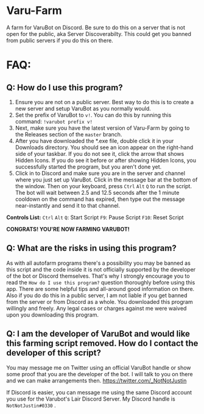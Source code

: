 # Varu-Farm
A farm for VaruBot on Discord. Be sure to do this on a server that is not open for the public, aka Server Discoverabilty. This could get you banned from public servers if you do this on there.

# FAQ:

## Q: How do I use this program?
1. Ensure you are not on a public server. Best way to do this is to create a new server and setup VaruBot as you normally would.
2. Set the prefix of VaruBot to `v!`. You can do this by running this command: `!varubot prefix v!`
3. Next, make sure you have the latest version of Varu-Farm by going to the Releases section of the `master` branch.
4. After you have downloaded the \*.exe file, double click it in your Downloads directory. You should see an icon appear on the right-hand side of your taskbar. If you do not see it, click the arrow that shows Hidden Icons. If you do see it before or after showing Hidden Icons, you successfully started the program, but you aren't done yet.
5. Click in to Discord and make sure you are in the server and channel where you just set up VaruBot. Click in the message bar at the bottom of the window. Then on your keyboard, press `Ctrl` `Alt` `Q` to run the script. The bot will wait between 2.5 and 12.5 seconds after the 1 minute cooldown on the command has expired, then type out the message near-instantly and send it to that channel.

**Controls List:**
`Ctrl` `Alt` `Q`: Start Script
`F9`: Pause Script
`F10`: Reset Script

**CONGRATS! YOU'RE NOW FARMING VARUBOT!**

## Q: What are the risks in using this program?
As with all autofarm programs there's a possibility you may be banned as this script and the code inside it is not officially supported by the developer of the bot or Discord themselves. That's why I strongly encourage you to read the `How do I use this program?` question thoroughly before using this app. There are some helpful tips and all-around good information on there. Also if you do do this in a public server, I am not liable if you get banned from the server or from Discord as a whole. You downloaded this program willingly and freely. Any legal cases or charges against me were waived upon you downloading this program.

## Q: I am the developer of VaruBot and would like this farming script removed. How do I contact the developer of this script?
You may message me on Twitter using an official VaruBot handle or show some proof that you are the developer of the bot. I will talk to you on there and we can make arrangements then. https://twitter.com/_NotNotJustin

If Discord is easier, you can message me using the same Discord account you use for the Varubot's Lair Discord Server. My Discord handle is `NotNotJustin#0330` .
